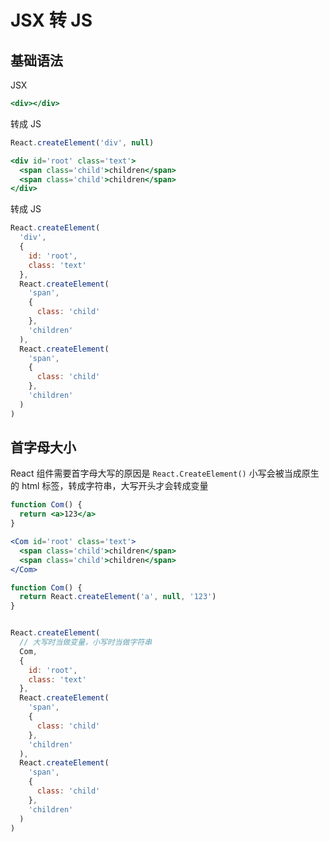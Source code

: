 # JSX 转 JS

## 基础语法

JSX

```jsx
<div></div>
```

转成 JS

```js
React.createElement('div', null)
```

```jsx
<div id='root' class='text'>
  <span class='child'>children</span>
  <span class='child'>children</span>
</div>
```

转成 JS

```js
React.createElement(
  'div',
  {
    id: 'root',
    class: 'text'
  },
  React.createElement(
    'span',
    {
      class: 'child'
    },
    'children'
  ),
  React.createElement(
    'span',
    {
      class: 'child'
    },
    'children'
  )
)
```

## 首字母大小

React 组件需要首字母大写的原因是 `React.CreateElement()` 小写会被当成原生的 html 标签，转成字符串，大写开头才会转成变量

```jsx
function Com() {
  return <a>123</a>
}

<Com id='root' class='text'>
  <span class='child'>children</span>
  <span class='child'>children</span>
</Com>
```

```js
function Com() {
  return React.createElement('a', null, '123')
}


React.createElement(
  // 大写时当做变量，小写时当做字符串
  Com,
  {
    id: 'root',
    class: 'text'
  },
  React.createElement(
    'span',
    {
      class: 'child'
    },
    'children'
  ),
  React.createElement(
    'span',
    {
      class: 'child'
    },
    'children'
  )
)
```

